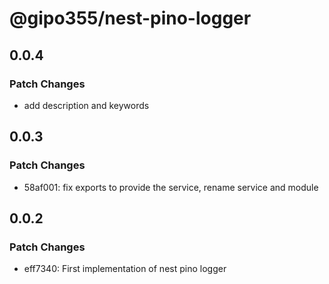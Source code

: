 # @gipo355/nest-pino-logger

## 0.0.4

### Patch Changes

- add description and keywords

## 0.0.3

### Patch Changes

- 58af001: fix exports to provide the service, rename service and module

## 0.0.2

### Patch Changes

- eff7340: First implementation of nest pino logger
